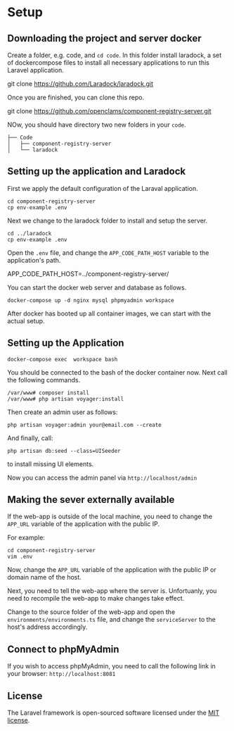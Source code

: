 # Setup

## Downloading the project and server docker

Create a folder, e.g. code, and `cd code`.
In this folder install laradock, a set of dockercompose files to install all necessary applications to run this Laravel application.

git clone https://github.com/Laradock/laradock.git

Once you are finished, you can clone this repo.

git clone https://github.com/openclams/component-registry-server.git

NOw, you should have directory two new folders in your `code`.
```
├── Code
│   ├── component-registry-server
│   └── laradock
```

## Setting up the application and Laradock 

First we apply the default configuration of the Laraval application.

```
cd component-registry-server
cp env-example .env
```

Next we change to the laradock folder to install and setup the server.

```
cd ../laradock
cp env-example .env
```

Open the `.env` file, and change the `APP_CODE_PATH_HOST` variable to the application's path.

APP_CODE_PATH_HOST=../component-registry-server/

You can start the docker web server and database as follows.

```
docker-compose up -d nginx mysql phpmyadmin workspace 
```

After docker has booted up all container images, we can start with the actual setup.

## Setting up the Application

```
docker-compose exec  workspace bash
```

You should be  connected to the bash of the docker container now. 
Next call the following commands.

```
/var/www# composer install
/var/www# php artisan voyager:install
```

Then create an admin user as follows:

```
php artisan voyager:admin your@email.com --create
```

And finally, call:
```
php artisan db:seed --class=UISeeder
```
to install missing UI elements.

Now you can access the admin panel via `http://localhost/admin`

## Making the sever externally available

If the web-app is outside of the local machine, you need to change 
the `APP_URL` variable of the application with the public IP. 

For example:

```
cd component-registry-server
vim .env
```

Now, change the `APP_URL` variable of the application with the public IP or 
domain name of the host.

Next, you need to tell the web-app where the server is.
Unfortuanly, you need to recompile the web-app to make changes take effect.

Change to the source folder of the web-app and open the `environments/environments.ts` file, and change
the `serviceServer` to the host's address accordingly.

## Connect to phpMyAdmin

If you wish to access phpMyAdmin, you need to call the following
link in your browser: `http://localhost:8081`

## License

The Laravel framework is open-sourced software licensed under the [MIT license](https://opensource.org/licenses/MIT).
